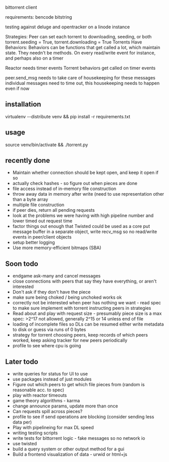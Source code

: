 bittorrent client

requirements:
bencode
bitstring

testing against deluge and opentracker on a linode instance 

Strategies:
Peer can set each torrent to downloading, seeding, or both
torrent.seeding = True, torrent.downloading = True
Torrents Have Behaviors:
Behaviors can be functions that get called a lot, which
maintain state. They needn't be methods. On every read/write event
for instance, and perhaps also on a timer

Reactor needs timer events
Torrent behaviors get called on timer events

peer.send_msg needs to take care of housekeeping for these messages
individual messages need to time out, this housekeeping needs to
happen even if now 

installation
-------------
virtualenv --distribute venv && pip install -r requirements.txt

usage
-------------
source venv/bin/activate && ./torrent.py

recently done
-------------

* Maintain whether connection should be kept open, and keep it open if so
* actually check hashes - so figure out when pieces are done
* file access instead of in-memory file construction
* throw away data in memory after write (need to use representation
    other than a byte array
* multiple file construction
* if peer dies, return all pending requests
* look at the problems we were having with high pipeline number
    and lower timed out request time
* factor things out enough that Twisted could be used as a core
    put message buffer in a separate object, write recv_msg
    so no read/write events in peer/client objects
* setup better logging
* Use more memory-efficient bitmaps (SBA)

Soon todo
---------

* endgame ask-many and cancel messages
* close connections with peers that say they have everything, or aren't
  interested
* Don't ask if they don't have the piece
* make sure being choked / being unchoked works ok
* correctly not be interested when peer has nothing we want - read spec to make sure
    implement with torrent instructing peers in strategies
* Read about and play with request size - presumably piece size is a max
    spec: >2^17 not allowed, generally 2^15 or 14 unless end of file
* loading of incomplete files so DLs can be resumed
    either write metadata to disk or guess via runs of 0 bytes
* strategy for torrent choosing peers, keep records of which peers worked, keep
    asking tracker for new peers periodically
* profile to see where cpu is going

Later todo
----------

* write queries for status for UI to use
* use packages instead of just modules
* Figure out which peers to get which file pieces from
    (random is reasonable acc. to spec)
* play with reactor timeouts
* game theory algorithms - karma
* change announce params, update more than once
* Can requests spill across pieces?
* profile to see if send operations are blocking (consider sending less data per)
* Play with pipelineing for max DL speed
* writing testing scripts
* write tests for bittorrent logic - fake messages so no network io
* use twisted
* build a query system or other output method for a gui
* Build a frontend visualization of data - urwid or html+js
